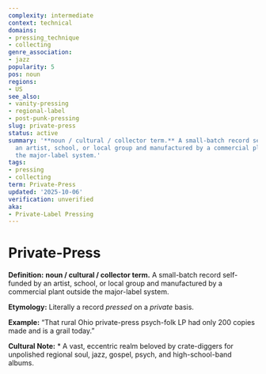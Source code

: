 ```yaml
---
complexity: intermediate
context: technical
domains:
- pressing_technique
- collecting
genre_association:
- jazz
popularity: 5
pos: noun
regions:
- US
see_also:
- vanity-pressing
- regional-label
- post-punk-pressing
slug: private-press
status: active
summary: '**noun / cultural / collector term.** A small-batch record self-funded by
  an artist, school, or local group and manufactured by a commercial plant outside
  the major-label system.'
tags:
- pressing
- collecting
term: Private-Press
updated: '2025-10-06'
verification: unverified
aka:
- Private-Label Pressing
---
```


# Private-Press

**Definition:** **noun / cultural / collector term.** A small-batch record self-funded by an artist, school, or local group and manufactured by a commercial plant outside the major-label system.

**Etymology:** Literally a record *pressed* on a *private* basis.

**Example:** “That rural Ohio private-press psych-folk LP had only 200 copies made and is a grail today.”

**Cultural Note:** * A vast, eccentric realm beloved by crate-diggers for unpolished regional soul, jazz, gospel, psych, and high-school-band albums.

